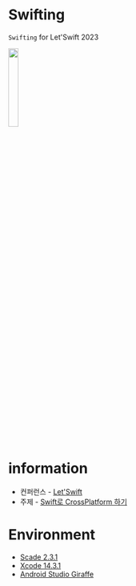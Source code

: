 # Swifting
`Swifting` for Let'Swift 2023 

<img width = 20% src="https://github.com/Jihoonahn/Swifting/assets/68891494/22d8e7a2-ff0b-4525-b5b6-92fece3f7c18"></img>


# information
- 컨퍼런스 - [Let'Swift](http://letswift.kr/2023/)
- 주제 - [Swift로 CrossPlatform 하기]()

# Environment
- [Scade 2.3.1](https://www.scade.io/download/)
- [Xcode 14.3.1](https://apps.apple.com/kr/app/xcode/id497799835?mt=12)
- [Android Studio Giraffe](https://developer.android.com/studio)

